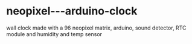 # neopixel---arduino-clock
wall clock made with a 96 neopixel matrix, arduino, sound detector, RTC module and humidity and temp sensor
